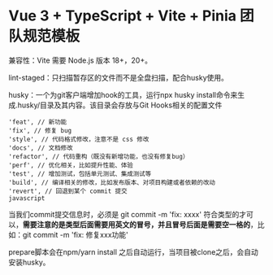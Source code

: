 # Vue 3 + TypeScript + Vite + Pinia 团队规范模板

兼容性：Vite 需要 Node.js 版本 18+，20+。

lint-staged：只扫描暂存区的文件而不是全盘扫描，配合husky使用。

husky：一个为git客户端增加hook的工具，运行npx husky install命令来生成.husky/目录及其内容。该目录会存放与Git Hooks相关的配置文件

```
'feat', // 新功能
'fix', // 修复 bug
'style', // 代码格式修改，注意不是 css 修改
'docs', // 文档修改
'refactor', // 代码重构（既没有新增功能，也没有修复bug）
'perf', // 优化相关，比如提升性能、体验
'test', // 增加测试，包括单元测试、集成测试等
'build', // 编译相关的修改，比如发布版本、对项目构建或者依赖的改动
'revert', // 回退到某个 commit 提交
javascript
```

当我们commit提交信息时，必须是 git commit -m 'fix: xxxx' 符合类型的才可以，**需要注意的是类型后面需要用英文的冒号，并且冒号后面是需要空一格的**，比如：git commit -m 'fix: 修复xxx功能'

prepare脚本会在npm/yarn install 之后自动运行，当项目被clone之后，会自动安装husky。
